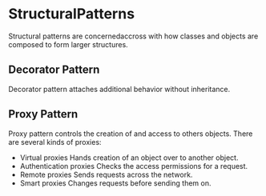 # StructuralPatterns
Structural patterns are concernedaccross with how classes and objects are composed to form larger structures.

## Decorator Pattern
Decorator pattern attaches additional behavior without inheritance.

## Proxy Pattern
Proxy pattern controls the creation of and access to others objects.
There are several kinds of proxies:
 - Virtual proxies
   Hands creation of an object over to another object.
 - Authentication proxies
   Checks the access permissions for a request.
 - Remote proxies
   Sends requests across the network.
 - Smart proxies
   Changes requests before sending them on.

